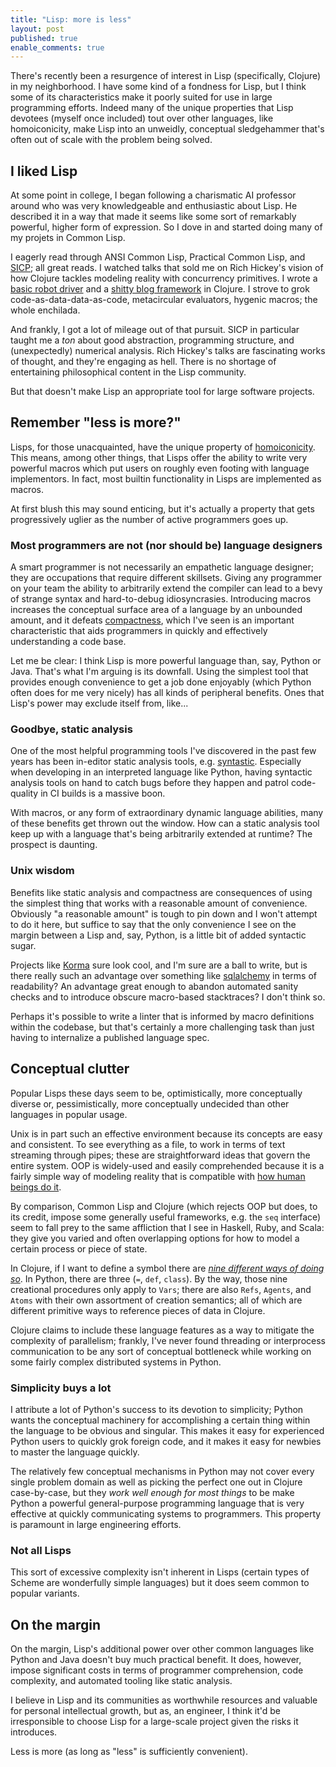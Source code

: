```yaml
---
title: "Lisp: more is less"
layout: post
published: true
enable_comments: true
---
```


There's recently been a resurgence of interest in Lisp (specifically, Clojure)
in my neighborhood. I have some kind of a fondness for Lisp, but I think some
of its characteristics make it poorly suited for use in large programming
efforts. Indeed many of the unique properties that Lisp devotees (myself once
included) tout over other languages, like homoiconicity, make Lisp into an
unweidly, conceptual sledgehammer that's often out of scale with the problem
being solved.

## I liked Lisp

At some point in college, I began following a charismatic AI professor around
who was very knowledgeable and enthusiastic about Lisp. He described it in
a way that made it seems like some sort of remarkably powerful, higher
form of expression. So I dove in and started doing many of my projets in Common 
Lisp.

I eagerly read through ANSI Common Lisp, Practical Common Lisp, and
[SICP](http://mitpress.mit.edu/sicp/); all great reads. I watched talks that
sold me on Rich Hickey's vision of how Clojure tackles modeling reality with
concurrency primitives. I wrote a [basic robot
driver](https://github.com/jamesob/create.clj) and a [shitty blog
framework](https://github.com/jamesob/txture) in Clojure. I strove to grok
code-as-data-data-as-code, metacircular evaluators, hygenic macros; the whole
enchilada.

And frankly, I got a lot of mileage out of that pursuit. SICP in particular
taught me a *ton* about good abstraction, programming structure, and
(unexpectedly) numerical analysis. Rich Hickey's talks are fascinating works of
thought, and they're engaging as hell. There is no shortage of entertaining
philosophical content in the Lisp community.

But that doesn't make Lisp an appropriate tool for large software projects.

## Remember "less is more?"

Lisps, for those unacquainted, have the unique property of
[homoiconicity](http://en.wikipedia.org/wiki/Homoiconicity). This means,
among other things, that Lisps offer the ability to write very powerful
macros which put users on roughly even footing with language implementors.
In fact, most builtin functionality in Lisps are implemented as macros.

At first blush this may sound enticing, but it's actually a property that
gets progressively uglier as the number of active programmers goes up.

### Most programmers are not (nor should be) language designers

A smart programmer is not necessarily an empathetic language designer; they are
occupations that require different skillsets. Giving any programmer on your
team the ability to arbitrarily extend the compiler can lead to a bevy of
strange syntax and hard-to-debug idiosyncrasies.  Introducing macros increases
the conceptual surface area of a language by an unbounded amount, and it
defeats
[compactness](http://www.catb.org/esr/writings/taoup/html/ch04s02.html#compactness),
which I've seen is an important characteristic that aids programmers in quickly
and effectively understanding a code base.

Let me be clear: I think Lisp is more powerful language than, say, Python or
Java. That's what I'm arguing is its downfall. Using the simplest tool that
provides enough convenience to get a job done enjoyably (which Python often
does for me very nicely) has all kinds of peripheral benefits. Ones that
Lisp's power may exclude itself from, like...

### Goodbye, static analysis

One of the most helpful programming tools I've discovered in the past few years
has been in-editor static analysis tools, e.g. 
[syntastic](https://github.com/scrooloose/syntastic). Especially when 
developing in an interpreted language like Python, having syntactic 
analysis tools on hand to catch bugs before they happen and patrol code-quality
in CI builds is a massive boon.

With macros, or any form of extraordinary dynamic language abilities, many of
these benefits get thrown out the window. How can a static analysis tool keep
up with a language that's being arbitrarily extended at runtime? The prospect
is daunting. 

### Unix wisdom

Benefits like static analysis and compactness are consequences of using the
simplest thing that works with a reasonable amount of convenience. Obviously "a
reasonable amount" is tough to pin down and I won't attempt to do it here, but
suffice to say that the only convenience I see on the margin between a Lisp
and, say, Python, is a little bit of added syntactic sugar.

Projects like [Korma](http://sqlkorma.com/) sure look cool, and I'm sure are a
ball to write, but is there really such an advantage over something like
[sqlalchemy](http://www.sqlalchemy.org/) in terms of readability? An advantage
great enough to abandon automated sanity checks and to introduce obscure
macro-based stacktraces? I don't think so.

Perhaps it's possible to write a linter that is informed by macro definitions
within the codebase, but that's certainly a more challenging task than just
having to internalize a published language spec.


## Conceptual clutter

Popular Lisps these days seem to be, optimistically, more conceptually diverse
or, pessimistically, more conceptually undecided than other languages in 
popular usage. 

Unix is in part such an effective environment because its concepts are easy and
consistent. To see everything as a file, to work in terms of text streaming
through pipes; these are straightforward ideas that govern the entire system.
OOP is widely-used and easily comprehended because it is a fairly simple way of
modeling reality that is compatible with [how human beings do
it](http://www.jstor.org/discover/10.2307/41560220?uid=2&uid=4&sid=21103263638721).

By comparison, Common Lisp and Clojure (which rejects OOP but does, to its
credit, impose some generally useful frameworks, e.g. the `seq` interface) seem
to fall prey to the same affliction that I see in Haskell, Ruby, and Scala:
they give you varied and often overlapping options for how to model a certain
process or piece of state.

In Clojure, if I want to define a symbol there are [*nine different ways of
doing so*](http://clojure.org/vars). In Python, there are three (`=`, `def`,
`class`). By the way, those nine creational procedures only apply to `Vars`;
there are also `Refs`, `Agents`, and `Atoms` with their own assortment of
creation semantics; all of which are different primitive ways to reference
pieces of data in Clojure.

Clojure claims to include these language features as a way to mitigate the 
complexity of parallelism; frankly, I've never found threading or 
interprocess communication to be any sort of conceptual bottleneck while
working on some fairly complex distributed systems in Python.

### Simplicity buys a lot

I attribute a lot of Python's success to its devotion to simplicity; Python
wants the conceptual machinery for accomplishing a certain thing within the
language to be obvious and singular. This makes it easy for experienced Python
users to quickly grok foreign code, and it makes it easy for newbies to master
the language quickly. 

The relatively few conceptual mechanisms in Python may not cover every single
problem domain as well as picking the perfect one out in Clojure case-by-case,
but they *work well enough for most things* to be make Python a powerful
general-purpose programming language that is very effective at quickly
communicating systems to programmers.  This property is paramount in large
engineering efforts.

### Not all Lisps

This sort of excessive complexity isn't inherent in Lisps (certain types of
Scheme are wonderfully simple languages) but it does seem common to popular
variants.


## On the margin

On the margin, Lisp's additional power over other common languages like Python
and Java doesn't buy much practical benefit. It does, however, impose
significant costs in terms of programmer comprehension, code complexity, and
automated tooling like static analysis.

I believe in Lisp and its communities as worthwhile resources and valuable
for personal intellectual growth, but as, an engineer, I think it'd be 
irresponsible to choose Lisp for a large-scale project given the risks it
introduces.

Less is more (as long as "less" is sufficiently convenient).
